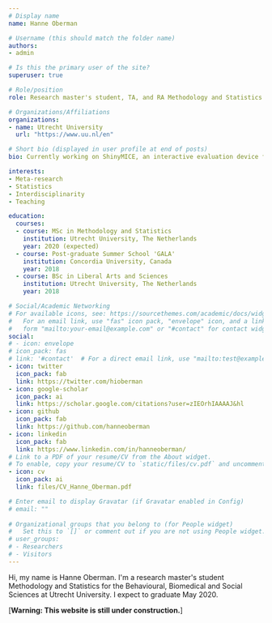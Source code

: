 ```yaml
---
# Display name
name: Hanne Oberman

# Username (this should match the folder name)
authors:
- admin

# Is this the primary user of the site?
superuser: true

# Role/position
role: Research master's student, TA, and RA Methodology and Statistics

# Organizations/Affiliations
organizations:
- name: Utrecht University
  url: "https://www.uu.nl/en"

# Short bio (displayed in user profile at end of posts)
bio: Currently working on ShinyMICE, an interactive evaluation device for multiply imputed data.

interests:
- Meta-research
- Statistics
- Interdisciplinarity
- Teaching

education:
  courses:
  - course: MSc in Methodology and Statistics
    institution: Utrecht University, The Netherlands
    year: 2020 (expected)
  - course: Post-graduate Summer School 'GALA'
    institution: Concordia University, Canada 
    year: 2018
  - course: BSc in Liberal Arts and Sciences 
    institution: Utrecht University, The Netherlands
    year: 2018 

# Social/Academic Networking
# For available icons, see: https://sourcethemes.com/academic/docs/widgets/#icons
#   For an email link, use "fas" icon pack, "envelope" icon, and a link in the
#   form "mailto:your-email@example.com" or "#contact" for contact widget.
social:
# - icon: envelope
# icon_pack: fas
# link: '#contact'  # For a direct email link, use "mailto:test@example.org".
- icon: twitter
  icon_pack: fab
  link: https://twitter.com/hioberman
- icon: google-scholar
  icon_pack: ai
  link: https://scholar.google.com/citations?user=zIEOrhIAAAAJ&hl
- icon: github
  icon_pack: fab
  link: https://github.com/hanneoberman
- icon: linkedin
  icon_pack: fab  
  link: https://www.linkedin.com/in/hanneoberman/
# Link to a PDF of your resume/CV from the About widget.
# To enable, copy your resume/CV to `static/files/cv.pdf` and uncomment the lines below.  
- icon: cv
  icon_pack: ai
  link: files/CV_Hanne_Oberman.pdf

# Enter email to display Gravatar (if Gravatar enabled in Config)
# email: ""
  
# Organizational groups that you belong to (for People widget)
#   Set this to `[]` or comment out if you are not using People widget.  
# user_groups:
# - Researchers
# - Visitors
---
```


Hi, my name is Hanne Oberman. I'm a research master's student Methodology and Statistics for the Behavioural, Biomedical and Social Sciences at Utrecht University. I expect to graduate May 2020. 

[**Warning: This website is still under construction.**] 
